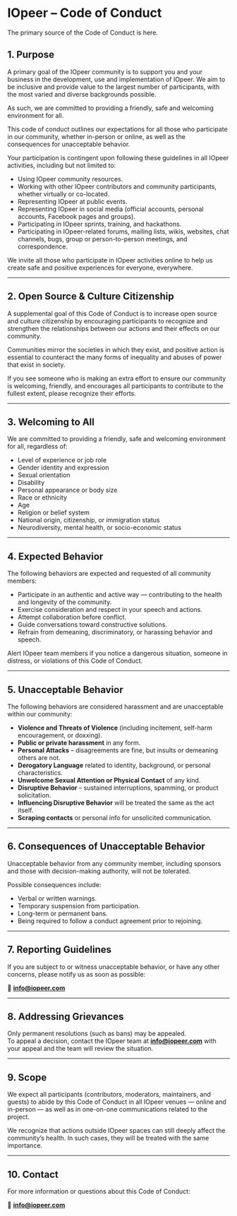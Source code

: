 # IOpeer – Code of Conduct

The primary source of the Code of Conduct is here.

## 1. Purpose

A primary goal of the IOpeer community is to support you and your business in the development, use and implementation of IOpeer. We aim to be inclusive and provide value to the largest number of participants, with the most varied and diverse backgrounds possible.  

As such, we are committed to providing a friendly, safe and welcoming environment for all.  

This code of conduct outlines our expectations for all those who participate in our community, whether in-person or online, as well as the consequences for unacceptable behavior.  

Your participation is contingent upon following these guidelines in all IOpeer activities, including but not limited to:

- Using IOpeer community resources.
- Working with other IOpeer contributors and community participants, whether virtually or co-located.
- Representing IOpeer at public events.
- Representing IOpeer in social media (official accounts, personal accounts, Facebook pages and groups).
- Participating in IOpeer sprints, training, and hackathons.
- Participating in IOpeer-related forums, mailing lists, wikis, websites, chat channels, bugs, group or person-to-person meetings, and correspondence.  

We invite all those who participate in IOpeer activities online to help us create safe and positive experiences for everyone, everywhere.

---

## 2. Open Source & Culture Citizenship

A supplemental goal of this Code of Conduct is to increase open source and culture citizenship by encouraging participants to recognize and strengthen the relationships between our actions and their effects on our community.  

Communities mirror the societies in which they exist, and positive action is essential to counteract the many forms of inequality and abuses of power that exist in society.  

If you see someone who is making an extra effort to ensure our community is welcoming, friendly, and encourages all participants to contribute to the fullest extent, please recognize their efforts.

---

## 3. Welcoming to All

We are committed to providing a friendly, safe and welcoming environment for all, regardless of:  

- Level of experience or job role  
- Gender identity and expression  
- Sexual orientation  
- Disability  
- Personal appearance or body size  
- Race or ethnicity  
- Age  
- Religion or belief system  
- National origin, citizenship, or immigration status  
- Neurodiversity, mental health, or socio-economic status  

---

## 4. Expected Behavior

The following behaviors are expected and requested of all community members:

- Participate in an authentic and active way — contributing to the health and longevity of the community.  
- Exercise consideration and respect in your speech and actions.  
- Attempt collaboration before conflict.  
- Guide conversations toward constructive solutions.  
- Refrain from demeaning, discriminatory, or harassing behavior and speech.  

Alert IOpeer team members if you notice a dangerous situation, someone in distress, or violations of this Code of Conduct.

---

## 5. Unacceptable Behavior

The following behaviors are considered harassment and are unacceptable within our community:

- **Violence and Threats of Violence** (including incitement, self-harm encouragement, or doxxing).  
- **Public or private harassment** in any form.  
- **Personal Attacks** – disagreements are fine, but insults or demeaning others are not.  
- **Derogatory Language** related to identity, background, or personal characteristics.  
- **Unwelcome Sexual Attention or Physical Contact** of any kind.  
- **Disruptive Behavior** – sustained interruptions, spamming, or product solicitation.  
- **Influencing Disruptive Behavior** will be treated the same as the act itself.  
- **Scraping contacts** or personal info for unsolicited communication.  

---

## 6. Consequences of Unacceptable Behavior

Unacceptable behavior from any community member, including sponsors and those with decision-making authority, will not be tolerated.  

Possible consequences include:  

- Verbal or written warnings.  
- Temporary suspension from participation.  
- Long-term or permanent bans.  
- Being required to follow a conduct agreement prior to rejoining.  

---

## 7. Reporting Guidelines

If you are subject to or witness unacceptable behavior, or have any other concerns, please notify us as soon as possible:  

📧 **info@iopeer.com**

---

## 8. Addressing Grievances

Only permanent resolutions (such as bans) may be appealed.  
To appeal a decision, contact the IOpeer team at **info@iopeer.com** with your appeal and the team will review the situation.

---

## 9. Scope

We expect all participants (contributors, moderators, maintainers, and guests) to abide by this Code of Conduct in all IOpeer venues — online and in-person — as well as in one-on-one communications related to the project.  

We recognize that actions outside IOpeer spaces can still deeply affect the community’s health. In such cases, they will be treated with the same importance.

---

## 10. Contact

For more information or questions about this Code of Conduct:  

📧 **info@iopeer.com**
